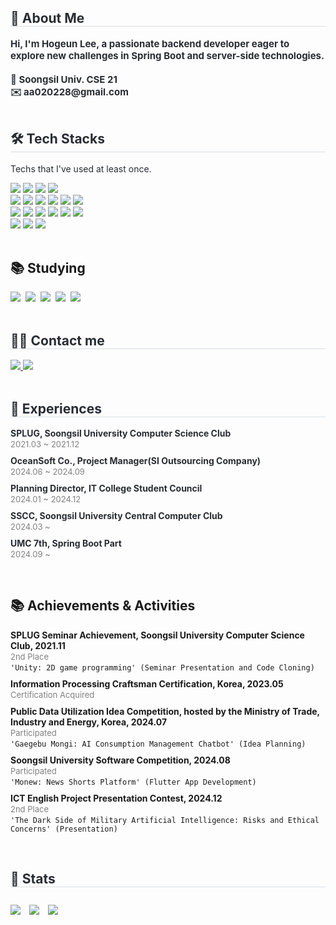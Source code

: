 <div style="text-align: left;"> 
    <h2 style="border-bottom: 1px solid #d8dee4; color: #282d33;"> 🙌 About Me </h2>  
    <div style="font-weight: 700; font-size: 15px; text-align: left; color: #282d33;"> Hi, I'm Hogeun Lee, a passionate backend developer eager to explore new challenges in Spring Boot and server-side technologies.<br><br></li></li>🏫 Soongsil Univ. CSE 21<br></li></li>✉️ aa020228@gmail.com 
    </div> 
</div>
<br>
<div style="text-align: left;">
    <h2 style="border-bottom: 1px solid #d8dee4; color: #282d33;"> 🛠️ Tech Stacks </h2> 
    <p style="font-size: 14px; color: #282d33;">Techs that I've used at least once.</p>
    <div style="margin: ; text-align: left;">
<!-- Programming Languages -->
        <img src="https://img.shields.io/badge/C-A8B9CC?style=flat-square&logo=C&logoColor=white">
        <img src="https://img.shields.io/badge/C++-00599C?style=flat-square&logo=C%2B%2B&logoColor=white">
        <img src="https://img.shields.io/badge/Java-007396?style=flat-square&logo=Java&logoColor=white">
        <img src="https://img.shields.io/badge/Python-3776AB?style=flat-square&logo=Python&logoColor=white">
        <br/>
<!-- Frameworks & Libraries -->
        <img src="https://img.shields.io/badge/Spring-6DB33F?style=flat-square&logo=Spring&logoColor=white">
        <img src="https://img.shields.io/badge/Spring Boot-6DB33F?style=flat-square&logo=Spring Boot&logoColor=white">
        <img src="https://img.shields.io/badge/Flutter-02569B?style=flat-square&logo=Flutter&logoColor=white">
        <img src="https://img.shields.io/badge/Pandas-150458?style=flat-square&logo=Pandas&logoColor=white">
        <img src="https://img.shields.io/badge/Numpy-013243?style=flat-square&logo=Numpy&logoColor=white">
        <img src="https://img.shields.io/badge/R-276DC3?style=flat-square&logo=R&logoColor=white">
        <br/>
<!-- Tools -->
        <img src="https://img.shields.io/badge/Figma-F24E1E?style=flat-square&logo=Figma&logoColor=white">
        <img src="https://img.shields.io/badge/Firebase-FFCA28?style=flat-square&logo=Firebase&logoColor=white">
        <img src="https://img.shields.io/badge/Unity-000000?style=flat-square&logo=Unity&logoColor=white">
        <img src="https://img.shields.io/badge/Android-3DDC84?style=flat-square&logo=Android&logoColor=white">
        <img src="https://img.shields.io/badge/Vercel-000000?style=flat-square&logo=Vercel&logoColor=white">
        <img src="https://img.shields.io/badge/AWS-232F3E?style=flat-square&logo=Amazon AWS&logoColor=white">
        <br/>
<!-- Databases -->
        <img src="https://img.shields.io/badge/MySQL-4479A1?style=flat-square&logo=MySQL&logoColor=white">
        <img src="https://img.shields.io/badge/Swagger-85EA2D?style=flat-square&logo=Swagger&logoColor=white">
        <img src="https://img.shields.io/badge/Postman-FF6C37?style=flat-square&logo=Postman&logoColor=white">
    </div>
</div>
<br>
<div style="text-align: left;"> 
    <h2 align="left">📚 Studying</h2>
    <div style="text-align: left;"> 
        <img src="https://img.shields.io/badge/JavaScript-F7DF1E?style=flat-square&logo=JavaScript&logoColor=black" />&nbsp;
        <img src="https://img.shields.io/badge/Node.js-339933?style=flat-square&logo=Node.js&logoColor=white" />&nbsp;
        <img src="https://img.shields.io/badge/Spring-6DB33F?style=flat-square&logo=Spring&logoColor=white" />&nbsp;
        <img src="https://img.shields.io/badge/Spring%20Boot-6DB33F?style=flat-square&logo=Spring%20Boot&logoColor=white" />&nbsp;
        <img src="https://img.shields.io/badge/Django-092E20?style=flat-square&logo=Django&logoColor=white" />&nbsp;
    </div>
</div>
<br>
<div style="text-align: left;">
    <h2 style="border-bottom: 1px solid #d8dee4; color: #282d33;"> 🧑‍💻 Contact me </h2>
    <div style="text-align: left;"> 
        <a href=https://www.instagram.com/259lhg/> 
        <img src="https://img.shields.io/badge/Instagram-E4405F?style=flat-square&logo=Instagram&logoColor=white&link=https://www.instagram.com/259lhg/"> </a>
         <a href=https://velog.io/@2ghrms/posts> 
             <img src="https://img.shields.io/badge/Velog-20C997?style=flat-square&logo=Velog&logoColor=white&link=https://velog.io/@2ghrms/posts"> </a>
      </div>
    <div style="text-align: left;">  
    </div> 
</div>
<br>
<div style="text-align: left;"> 
    <h2 style="border-bottom: 1px solid #d8dee4; color: #282d33;"> 💼 Experiences </h2> 
    <div style="font-size: 14px; color: #282d33; text-align: left;">
        <ul style="list-style-type: none; padding: 0;">
            <li><strong>SPLUG, Soongsil University Computer Science Club</strong> <br>
                <span style="font-size: 13px; color: gray;">2021.03 ~ 2021.12</span>
            </li>
            <li style="margin-top: 10px;"><strong>OceanSoft Co., Project Manager(SI Outsourcing Company)</strong> <br>
                <span style="font-size: 13px; color: gray;">2024.06 ~ 2024.09</span>
            </li>
            <li style="margin-top: 10px;"><strong>Planning Director, IT College Student Council</strong> <br>
                <span style="font-size: 13px; color: gray;">2024.01 ~ 2024.12</span>
            </li>
            <li style="margin-top: 10px;"><strong>SSCC, Soongsil University Central Computer Club</strong> <br>
                <span style="font-size: 13px; color: gray;">2024.03 ~ </span>
            </li>
            <li style="margin-top: 10px;"><strong>UMC 7th, Spring Boot Part</strong> <br>
                <span style="font-size: 13px; color: gray;">2024.09 ~ </span>
            </li>
        </ul>
    </div> 
</div>
<br>
<div style="text-align: left;"> 
    <h2 align="left">📚 Achievements & Activities</h2>
    <div style="text-align: left;"> 
        <ul style="list-style-type: none; padding: 0;">
            <li><strong>SPLUG Seminar Achievement, Soongsil University Computer Science Club, 2021.11</strong> <br>
                <span style="font-size: 13px; color: gray;">2nd Place</span>
                <br><code>'Unity: 2D game programming' (Seminar Presentation and Code Cloning)</code>
            </li>
            <li style="margin-top: 10px;"><strong>Information Processing Craftsman Certification, Korea</span>, 2023.05</strong> <br>
                <span style="font-size: 13px; color: gray;">Certification Acquired</span>
            </li>
            <li style="margin-top: 10px;"><strong>Public Data Utilization Idea Competition, hosted by the Ministry of Trade, Industry and Energy, Korea</span>, 2024.07</strong> <br>
                <span style="font-size: 13px; color: gray;">Participated</span>
                <br><code>'Gaegebu Mongi: AI Consumption Management Chatbot' (Idea Planning)</code> <br>
                <span style="font-size: 12px; color: gray;">
            </li>
            <li style="margin-top: 10px;"><strong>Soongsil University Software Competition, 2024.08</strong> <br>
                <span style="font-size: 13px; color: gray;">Participated</span>
                <br><code>'Monew: News Shorts Platform' (Flutter App Development)</code>
            </li>
            <li style="margin-top: 10px;"><strong>ICT English Project Presentation Contest, 2024.12</strong> <br>
                <span style="font-size: 13px; color: gray;">2nd Place</span>
                <br><code>'The Dark Side of Military Artificial Intelligence: Risks and Ethical Concerns' (Presentation)</code>
            </li>
        </ul>
    </div> 
</div>
<br>
<div style="text-align: left;"> 
    <h2 style="border-bottom: 1px solid #d8dee4; color: #282d33;"> 🏅 Stats </h2> 
    <div style="text-align: left;"> 
        <img src="https://github-readme-stats.vercel.app/api?username=2ghrms&bg_color=180,ffffff,00000000&title_color=000000&text_color=000000" style="display: inline-block; margin-right: 10px;"/> 
        <img src="https://github-readme-stats.vercel.app/api/top-langs/?username=2ghrms&layout=compact&bg_color=180,ffffff,00000000&title_color=000000&text_color=000000&hide=javascript,typescript" style="display: inline-block; margin-right: 10px;"/> 
        <img src="http://mazassumnida.wtf/api/v2/generate_badge?boj=2ghrms" style="display: inline-block; margin-top: 10px;"> 
    </div> 
</div>
<br>
